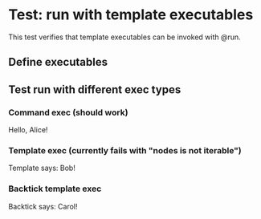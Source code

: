 # Test: run with template executables

This test verifies that template executables can be invoked with @run.

## Define executables

## Test run with different exec types

### Command exec (should work)
Hello, Alice!

### Template exec (currently fails with "nodes is not iterable")
Template says: Bob!

### Backtick template exec
Backtick says: Carol!